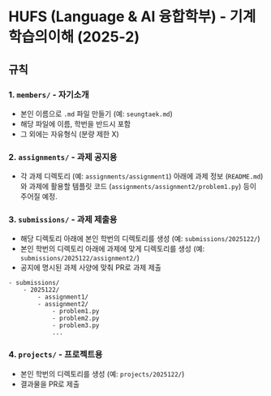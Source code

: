 # HUFS (Language & AI 융합학부) - 기계학습의이해 (2025-2)

## 규칙

### 1. `members/` - 자기소개
- 본인 이름으로 `.md` 파일 만들기 (예: `seungtaek.md`)
- 해당 파일에 이름, 학번을 반드시 포함
- 그 외에는 자유형식 (분량 제한 X)

### 2. `assignments/` - 과제 공지용
- 각 과제 디렉토리 (예: `assignments/assignment1`) 아래에 과제 정보 (`README.md`) 와 과제에 활용할 템플릿 코드 (`assignments/assignment2/problem1.py`) 등이 주어질 예정. 

### 3. `submissions/` - 과제 제출용
- 해당 디렉토리 아래에 본인 학번의 디렉토리를 생성 (예: `submissions/2025122/`)
- 본인 학번의 디렉토리 아래에 과제에 맞게 디렉토리를 생성 (예: `submissions/2025122/assignment2/`)
- 공지에 명시된 과제 사양에 맞춰 PR로 과제 제출
```
- submissions/
    - 2025122/
        - assignment1/
        - assignment2/
            - problem1.py
            - problem2.py
            - problem3.py
            ...
```

### 4. `projects/` - 프로젝트용
- 본인 학번의 디렉토리를 생성 (예: `projects/2025122/`)
- 결과물을 PR로 제출